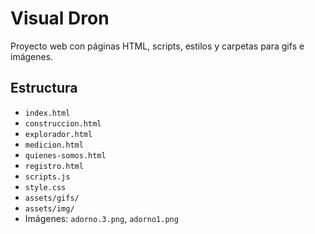 # Visual Dron

Proyecto web con páginas HTML, scripts, estilos y carpetas para gifs e imágenes.

## Estructura
- `index.html`
- `construccion.html`
- `explorador.html`
- `medicion.html`
- `quienes-somos.html`
- `registro.html`
- `scripts.js`
- `style.css`
- `assets/gifs/`
- `assets/img/`
- Imágenes: `adorno.3.png`, `adorno1.png`
